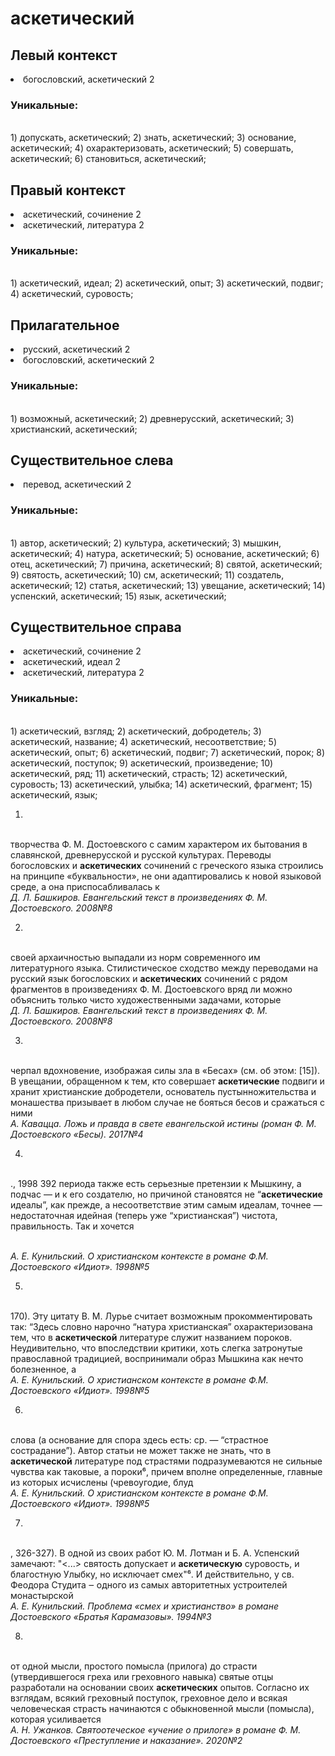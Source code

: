 # аскетический
## Левый контекст
<li>богословский, аскетический 2</li>

### Уникальные:
<br>1) допускать, аскетический; 2) знать, аскетический; 3) основание, аскетический; 4) охарактеризовать, аскетический; 5) совершать, аскетический; 6) становиться, аскетический; 

## Правый контекст
<li>аскетический, сочинение 2</li>
<li>аскетический, литература 2</li>

### Уникальные:
<br>1) аскетический, идеал; 2) аскетический, опыт; 3) аскетический, подвиг; 4) аскетический, суровость; 

## Прилагательное
<li>русский, аскетический 2</li>
<li>богословский, аскетический 2</li>

### Уникальные:
<br>1) возможный, аскетический; 2) древнерусский, аскетический; 3) христианский, аскетический; 

## Существительное слева
<li>перевод, аскетический 2</li>

### Уникальные:
<br>1) автор, аскетический; 2) культура, аскетический; 3) мышкин, аскетический; 4) натура, аскетический; 5) основание, аскетический; 6) отец, аскетический; 7) причина, аскетический; 8) святой, аскетический; 9) святость, аскетический; 10) см, аскетический; 11) создатель, аскетический; 12) статья, аскетический; 13) увещание, аскетический; 14) успенский, аскетический; 15) язык, аскетический; 

## Существительное справа
<li>аскетический, сочинение 2</li>
<li>аскетический, идеал 2</li>
<li>аскетический, литература 2</li>

### Уникальные:
<br>1) аскетический, взгляд; 2) аскетический, добродетель; 3) аскетический, название; 4) аскетический, несоответствие; 5) аскетический, опыт; 6) аскетический, подвиг; 7) аскетический, порок; 8) аскетический, поступок; 9) аскетический, произведение; 10) аскетический, ряд; 11) аскетический, страсть; 12) аскетический, суровость; 13) аскетический, улыбка; 14) аскетический, фрагмент; 15) аскетический, язык; 


1.
<br>творчества Ф. М. Достоевского с самим
    характером их бытования в славянской, древнерусской и русской
    культурах.
    Переводы богословских и **аскетических** сочинений с греческого языка
    строились на принципе «буквальности», не они адаптировались к новой
    языковой среде, а она приспосабливалась к
<br> *Д. Л. Башкиров. Евангельский текст в произведениях Ф. М. Достоевского. 2008№8* 

2.
<br>своей
    архаичностью выпадали из норм современного им литературного языка.
    Стилистическое сходство между переводами на русский язык богословских
    и **аскетических** сочинений с рядом фрагментов в произведениях Ф. М.
    Достоевского вряд ли можно объяснить только чисто
    художественными задачами, которые 
<br> *Д. Л. Башкиров. Евангельский текст в произведениях Ф. М. Достоевского. 2008№8* 

3.
<br> черпал
  вдохновение, изображая силы зла в «Бесах» (см. об этом: [15]).
  В увещании, обращенном к тем, кто совершает **аскетические** подвиги и
  хранит христианские добродетели, основатель пустынножительства и
  монашества призывает в любом случае не бояться бесов и сражаться с ними
<br> *А. Кавацца. Ложь и правда в свете евангельской истины (роман Ф. М. Достоевского «Бесы). 2017№4* 

4.
<br>., 1998
  392
  периода также есть серьезные претензии к Мышкину, а подчас — и к его
  создателю, но причиной становятся не “**аскетические** идеалы”, как прежде,
  а несоответствие этим самым идеалам, точнее — недостаточная идейная
  (теперь уже “христианская”) чистота, правильность. Так и хочется
  
<br> *А. Е. Кунильский. О христианском контексте в романе Ф.М. Достоевского «Идиот». 1998№5* 

5.
<br>170).
  Эту цитату В. М. Лурье считает возможным прокомментировать так: “Здесь
  словно нарочно “натура христианская” охарактеризована тем, что в
  **аскетической** литературе служит названием пороков. Неудивительно, что
  впоследствии критики, хоть слегка затронутые православной традицией,
  воспринимали образ Мышкина как нечто болезненное, а
<br> *А. Е. Кунильский. О христианском контексте в романе Ф.М. Достоевского «Идиот». 1998№5* 

6.
<br>слова (а
  основание для спора здесь есть: ср. — “страстное сострадание”). Автор
  статьи не может также не знать, что в **аскетической** литературе под
  страстями подразумеваются не сильные чувства как таковые, а пороки⁶,
  причем вполне определенные, главные из которых исчислены (чревоугодие,
  блуд
<br> *А. Е. Кунильский. О христианском контексте в романе Ф.М. Достоевского «Идиот». 1998№5* 

7.
<br>, 326-327). В одной из своих
  работ Ю. М. Лотман и Б. А. Успенский замечают: "<...> святость допускает
  и **аскетическую** суровость, и благостную Улыбку, но исключает смех"⁶. И
  действительно, у св. Феодора Студита ‒ одного из самых авторитетных
  устроителей монастырской
<br> *А. Е. Кунильский. Проблема «смех и христианство» в романе Достоевского «Братья Карамазовы». 1994№3* 

8.
<br> от одной мысли, простого помысла
  (прилога) до страсти (утвердившегося греха или греховного навыка) святые
  отцы разработали на основании своих **аскетических** опытов. Согласно их
  взглядам, всякий греховный поступок, греховное дело и всякая
  человеческая страсть начинаются с обыкновенной мысли (помысла), которая
  усиливается
<br> *А. Н. Ужанков. Святоотеческое «учение о прилоге» в романе Ф. М. Достоевского «Преступление и наказание». 2020№2* 

